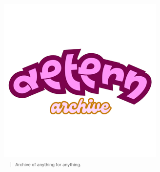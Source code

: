 
<div align="center">

<img src="public/assets/images/aetern-removebg-preview.png" alt="logo">
  

</div>

> Archive of anything for anything.
